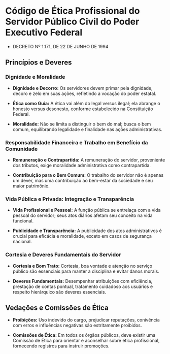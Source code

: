 # Código de Ética Profissional do Servidor Público Civil do Poder Executivo Federal

- DECRETO Nº 1.171, DE 22 DE JUNHO DE 1994

## Princípios e Deveres

### Dignidade e Moralidade

- **Dignidade e Decorro:** Os servidores devem primar pela dignidade, decoro e zelo em suas ações, refletindo a vocação do poder estatal.

- **Ética como Guia:** A ética vai além do legal versus ilegal; ela abrange o honesto versus desonesto, conforme estabelecido na Constituição Federal.

- **Moralidade:** Não se limita a distinguir o bem do mal; busca o bem comum, equilibrando legalidade e finalidade nas ações administrativas.

### Responsabilidade Financeira e Trabalho em Benefício da Comunidade

- **Remuneração e Contrapartida:** A remuneração do servidor, proveniente dos tributos, exige moralidade administrativa como contrapartida.

- **Contribuição para o Bem Comum:** O trabalho do servidor não é apenas um dever, mas uma contribuição ao bem-estar da sociedade e seu maior patrimônio.

### Vida Pública e Privada: Integração e Transparência

- **Vida Profissional e Pessoal:** A função pública se entrelaça com a vida pessoal do servidor; seus atos diários afetam seu conceito na vida funcional.

- **Publicidade e Transparência:** A publicidade dos atos administrativos é crucial para eficácia e moralidade, exceto em casos de segurança nacional.

### Cortesia e Deveres Fundamentais do Servidor

- **Cortesia e Bom Trato:** Cortesia, boa vontade e atenção no serviço público são essenciais para manter a disciplina e evitar danos morais.

- **Deveres Fundamentais:** Desempenhar atribuições com eficiência, prestação de contas pontual, tratamento cuidadoso aos usuários e respeito hierárquico são deveres essenciais.

## Vedações e Comissões de Ética

- **Proibições:** Uso indevido do cargo, prejudicar reputações, conivência com erros e influências negativas são estritamente proibidos.

- **Comissões de Ética:** Em todos os órgãos públicos, deve existir uma Comissão de Ética para orientar e aconselhar sobre ética profissional, fornecendo registros para instruir promoções.
